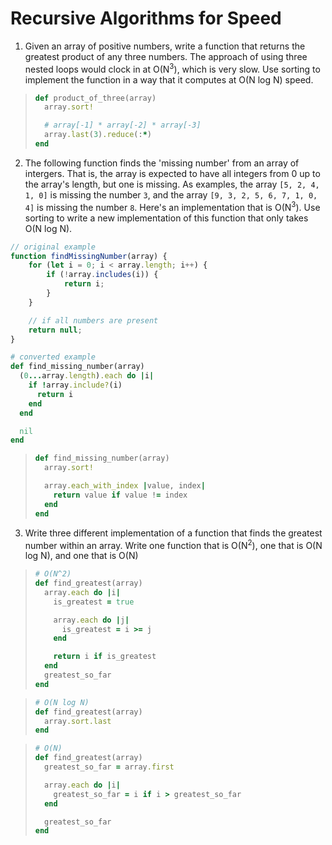 # Recursive Algorithms for Speed

1. Given an array of positive numbers, write a function that returns the greatest product of any three numbers. The approach of using three nested loops would clock in at O(N<sup>3</sup>), which is very slow. Use sorting to implement the function in a way that it computes at O(N log N) speed.
> ``` ruby
> def product_of_three(array)
>   array.sort!
>
>   # array[-1] * array[-2] * array[-3]
>   array.last(3).reduce(:*)
> end
> ```


2. The following function finds the 'missing number' from an array of intergers. That is, the array is expected to have all integers from 0 up to the array's length, but one is missing. As examples, the array `[5, 2, 4, 1, 0]` is missing the number `3`, and the array `[9, 3, 2, 5, 6, 7, 1, 0, 4]` is missing the number `8`. Here's an implementation that is O(N<sup>3</sup>). Use sorting to write a new implementation of this function that only takes O(N log N). 
``` javascript
// original example
function findMissingNumber(array) {
    for (let i = 0; i < array.length; i++) {
        if (!array.includes(i)) {
            return i;
        }
    }

    // if all numbers are present
    return null;
}
```
``` ruby
# converted example
def find_missing_number(array)
  (0...array.length).each do |i|
    if !array.include?(i)
      return i
    end
  end

  nil
end
```
> ``` ruby
> def find_missing_number(array)
>   array.sort!
>
>   array.each_with_index |value, index|
>     return value if value != index
>   end
> end
> ```


3. Write three different implementation of a function that finds the greatest number within an array. Write one function that is O(N<sup>2</sup>), one that is O(N log N), and one that is O(N)
> ``` ruby
> # O(N^2)
> def find_greatest(array)
>   array.each do |i|
>     is_greatest = true
>
>     array.each do |j|
>       is_greatest = i >= j
>     end
>
>     return i if is_greatest
>   end
>   greatest_so_far
> end
> ```

> ``` ruby
> # O(N log N)
> def find_greatest(array)
>   array.sort.last
> end
> ```

> ``` ruby
> # O(N)
> def find_greatest(array)
>   greatest_so_far = array.first
>
>   array.each do |i|
>     greatest_so_far = i if i > greatest_so_far
>   end
>
>   greatest_so_far
> end
> ```
